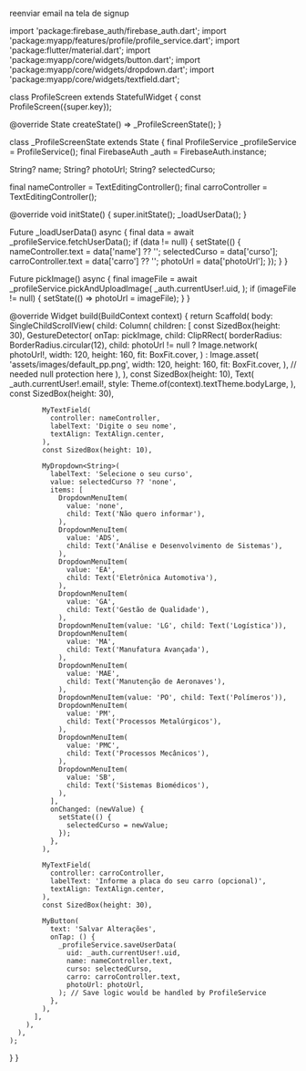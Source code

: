 reenviar email na tela de signup

import 'package:firebase_auth/firebase_auth.dart';
import 'package:myapp/features/profile/profile_service.dart';
import 'package:flutter/material.dart';
import 'package:myapp/core/widgets/button.dart';
import 'package:myapp/core/widgets/dropdown.dart';
import 'package:myapp/core/widgets/textfield.dart';

class ProfileScreen extends StatefulWidget {
const ProfileScreen({super.key});

@override
State<ProfileScreen> createState() => \_ProfileScreenState();
}

class \_ProfileScreenState extends State<ProfileScreen> {
final ProfileService \_profileService = ProfileService();
final FirebaseAuth \_auth = FirebaseAuth.instance;

String? name;
String? photoUrl;
String? selectedCurso;

final nameController = TextEditingController();
final carroController = TextEditingController();

@override
void initState() {
super.initState();
\_loadUserData();
}

Future<void> \_loadUserData() async {
final data = await \_profileService.fetchUserData();
if (data != null) {
setState(() {
nameController.text = data['name'] ?? '';
selectedCurso = data['curso'];
carroController.text = data['carro'] ?? '';
photoUrl = data['photoUrl'];
});
}
}

Future<void> pickImage() async {
final imageFile = await \_profileService.pickAndUploadImage(
\_auth.currentUser!.uid,
);
if (imageFile != null) {
setState(() => photoUrl = imageFile);
}
}

@override
Widget build(BuildContext context) {
return Scaffold(
body: SingleChildScrollView(
child: Column(
children: [
const SizedBox(height: 30),
GestureDetector(
onTap: pickImage,
child: ClipRRect(
borderRadius: BorderRadius.circular(12),
child:
photoUrl != null
? Image.network(
photoUrl!,
width: 120,
height: 160,
fit: BoxFit.cover,
)
: Image.asset(
'assets/images/default_pp.png',
width: 120,
height: 160,
fit: BoxFit.cover,
),
// needed null protection here
),
),
const SizedBox(height: 10),
Text(
\_auth.currentUser!.email!,
style: Theme.of(context).textTheme.bodyLarge,
),
const SizedBox(height: 30),

            MyTextField(
              controller: nameController,
              labelText: 'Digite o seu nome',
              textAlign: TextAlign.center,
            ),
            const SizedBox(height: 10),

            MyDropdown<String>(
              labelText: 'Selecione o seu curso',
              value: selectedCurso ?? 'none',
              items: [
                DropdownMenuItem(
                  value: 'none',
                  child: Text('Não quero informar'),
                ),
                DropdownMenuItem(
                  value: 'ADS',
                  child: Text('Análise e Desenvolvimento de Sistemas'),
                ),
                DropdownMenuItem(
                  value: 'EA',
                  child: Text('Eletrônica Automotiva'),
                ),
                DropdownMenuItem(
                  value: 'GA',
                  child: Text('Gestão de Qualidade'),
                ),
                DropdownMenuItem(value: 'LG', child: Text('Logística')),
                DropdownMenuItem(
                  value: 'MA',
                  child: Text('Manufatura Avançada'),
                ),
                DropdownMenuItem(
                  value: 'MAE',
                  child: Text('Manutenção de Aeronaves'),
                ),
                DropdownMenuItem(value: 'PO', child: Text('Polímeros')),
                DropdownMenuItem(
                  value: 'PM',
                  child: Text('Processos Metalúrgicos'),
                ),
                DropdownMenuItem(
                  value: 'PMC',
                  child: Text('Processos Mecânicos'),
                ),
                DropdownMenuItem(
                  value: 'SB',
                  child: Text('Sistemas Biomédicos'),
                ),
              ],
              onChanged: (newValue) {
                setState(() {
                  selectedCurso = newValue;
                });
              },
            ),

            MyTextField(
              controller: carroController,
              labelText: 'Informe a placa do seu carro (opcional)',
              textAlign: TextAlign.center,
            ),
            const SizedBox(height: 30),

            MyButton(
              text: 'Salvar Alterações',
              onTap: () {
                _profileService.saveUserData(
                  uid: _auth.currentUser!.uid,
                  name: nameController.text,
                  curso: selectedCurso,
                  carro: carroController.text,
                  photoUrl: photoUrl,
                ); // Save logic would be handled by ProfileService
              },
            ),
          ],
        ),
      ),
    );

}
}
